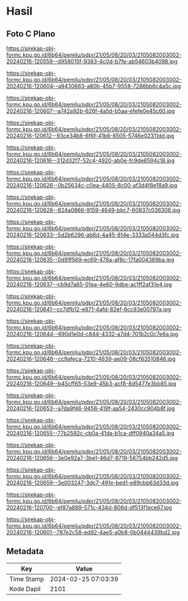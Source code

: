# Hasil

## Foto C Plano

https://sirekap-obj-formc.kpu.go.id/6b64/pemilu/pdpr/21/05/08/20/03/2105082003002-20240216-120559--d958015f-9383-4c0d-b7fe-ab54603b4098.jpg

https://sirekap-obj-formc.kpu.go.id/6b64/pemilu/pdpr/21/05/08/20/03/2105082003002-20240216-120604--a9430663-a80b-45b7-9558-7286bb6c4a5c.jpg

https://sirekap-obj-formc.kpu.go.id/6b64/pemilu/pdpr/21/05/08/20/03/2105082003002-20240216-120607--a742a92b-626f-4a5d-b5aa-efefe0e45c60.jpg

https://sirekap-obj-formc.kpu.go.id/6b64/pemilu/pdpr/21/05/08/20/03/2105082003002-20240216-120612--93ce34b8-6f6f-41b6-8505-5746e02311dd.jpg

https://sirekap-obj-formc.kpu.go.id/6b64/pemilu/pdpr/21/05/08/20/03/2105082003002-20240216-120616--312d32f7-52c4-4920-ab0e-fc9de6594c18.jpg

https://sirekap-obj-formc.kpu.go.id/6b64/pemilu/pdpr/21/05/08/20/03/2105082003002-20240216-120626--0b25634c-c0ea-4405-8c00-af3d4f8e18a9.jpg

https://sirekap-obj-formc.kpu.go.id/6b64/pemilu/pdpr/21/05/08/20/03/2105082003002-20240216-120628--824a0866-9159-4649-bbc7-60837c036306.jpg

https://sirekap-obj-formc.kpu.go.id/6b64/pemilu/pdpr/21/05/08/20/03/2105082003002-20240216-120633--5d2b6296-ab6d-4a45-814e-3333a544d3fc.jpg

https://sirekap-obj-formc.kpu.go.id/6b64/pemilu/pdpr/21/05/08/20/03/2105082003002-20240216-120635--0d91f569-ec69-478a-af8c-17fa004369ba.jpg

https://sirekap-obj-formc.kpu.go.id/6b64/pemilu/pdpr/21/05/08/20/03/2105082003002-20240216-120637--cb9d7a65-01ea-4e60-9dbe-ac1ff2af31e4.jpg

https://sirekap-obj-formc.kpu.go.id/6b64/pemilu/pdpr/21/05/08/20/03/2105082003002-20240216-120641--cc7dfb12-e871-4afd-82ef-6cc93e00797a.jpg

https://sirekap-obj-formc.kpu.go.id/6b64/pemilu/pdpr/21/05/08/20/03/2105082003002-20240216-120644--690d1e0d-c844-4332-a7d4-701b2c0c7e6a.jpg

https://sirekap-obj-formc.kpu.go.id/6b64/pemilu/pdpr/21/05/08/20/03/2105082003002-20240216-120646--cc9afeca-7210-4639-ae09-08cf63510846.jpg

https://sirekap-obj-formc.kpu.go.id/6b64/pemilu/pdpr/21/05/08/20/03/2105082003002-20240216-120649--b45cff65-53e9-45b3-acf8-8d5477e3bb85.jpg

https://sirekap-obj-formc.kpu.go.id/6b64/pemilu/pdpr/21/05/08/20/03/2105082003002-20240216-120653--a7da9f46-9456-419f-aa54-2430cc904b8f.jpg

https://sirekap-obj-formc.kpu.go.id/6b64/pemilu/pdpr/21/05/08/20/03/2105082003002-20240216-120655--77b2592c-cb0a-41da-b1ca-dff0940a34a5.jpg

https://sirekap-obj-formc.kpu.go.id/6b64/pemilu/pdpr/21/05/08/20/03/2105082003002-20240216-120656--3e0e92a7-3be1-46d7-8719-58754bb242d5.jpg

https://sirekap-obj-formc.kpu.go.id/6b64/pemilu/pdpr/21/05/08/20/03/2105082003002-20240216-120659--3e003247-3dc7-491e-bed1-e89cbb63d33d.jpg

https://sirekap-obj-formc.kpu.go.id/6b64/pemilu/pdpr/21/05/08/20/03/2105082003002-20240216-120700--ef87a889-571c-434d-806d-df513f1ece67.jpg

https://sirekap-obj-formc.kpu.go.id/6b64/pemilu/pdpr/21/05/08/20/03/2105082003002-20240216-120601--787e2c58-ed92-4ae5-a0b8-0b0444439bd2.jpg


## Metadata

| Key        | Value               |
| ---------- | ------------------- |
| Time Stamp | 2024-02-25 07:03:39 |
| Kode Dapil | 2101                |



